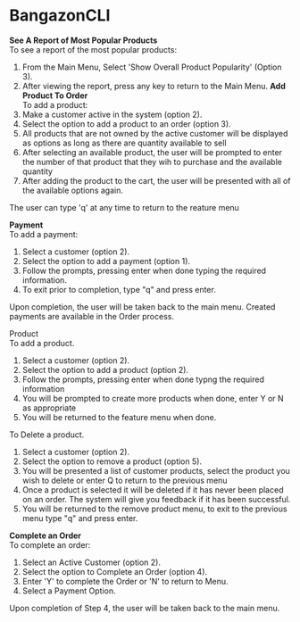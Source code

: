 # BangazonCLI

**See A Report of Most Popular Products**<br>
To see a report of the most popular products:
1. From the Main Menu, Select 'Show Overall Product Popularity' (Option 3).
2. After viewing the report, press any key to return to the Main Menu.
**Add Product To Order**<br>
To add a product:
1. Make a customer active in the system (option 2).
2. Select the option to add a product to an order (option 3).
3. All products that are not owned by the active customer will be displayed as options as long as there are quantity available to sell
4. After selecting an available product, the user will be prompted to enter the number of that product that they wih to purchase and the available quantity
5. After adding the product to the cart, the user will be presented with all of the available options again.

The user can type 'q' at any time to return to the reature menu


**Payment**<br>
To add a payment:
1. Select a customer (option 2).
2. Select the option to add a payment (option 1).
3. Follow the prompts, pressing enter when done typing the required information.
4. To exit prior to completion, type "q" and press enter.

Upon completion, the user will be taken back to the main menu.  Created payments are available in the Order process.

Product<br>
To add a product.
1. Select a customer (option 2).
2. Select the option to add a product (option 2).
3. Follow the prompts, pressing enter when done typng the required information
4. You will be prompted to create more products when done, enter Y or N as appropriate
5. You will be returned to the feature menu when done.

To Delete a product.
1. Select a customer (option 2).
2. Select the option to remove a product (option 5).
3. You will be presented a list of customer products, select the product you wish to delete or enter Q to
   return to the previous menu
4. Once a product is selected it will be deleted if it has never been placed on an order. The system will give
   you feedback if it has been successful.
5. You will be returned to the remove product menu, to exit to the previous menu type "q" and press enter.

**Complete an Order**<br>
To complete an order:
1. Select an Active Customer (option 2).
2. Select the option to Complete an Order (option 4).
3. Enter 'Y' to complete the Order or 'N' to return to Menu.
4. Select a Payment Option. 

Upon completion of Step 4, the user will be taken back to the main menu.

